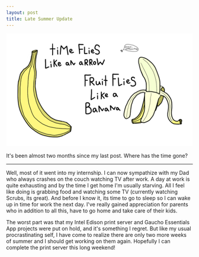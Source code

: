 ```yaml
---
layout: post
title: Late Summer Update
---
```


![Alt](/images/time-flies.png)  

It's been almost two months since my last post. Where has the time gone?

----

Well, most of it went into my internship. I can now sympathize with my Dad who always crashes on the couch watching TV after work. A day at work is quite exhausting and by the time I get home I'm usually starving. All I feel like doing is grabbing food and watching some TV (currently watching Scrubs, its great). And before I know it, its time to go to sleep so I can wake up in time for work the next day. I've really gained appreciation for parents who in addition to all this, have to go home and take care of their kids.  

The worst part was that my Intel Edison print server and Gaucho Essentials App projects were put on hold, and it's something I regret. But like my usual procrastinating self, I have come to realize there are only two more weeks of summer and I should get working on them again. Hopefully I can complete the print server this long weekend!
